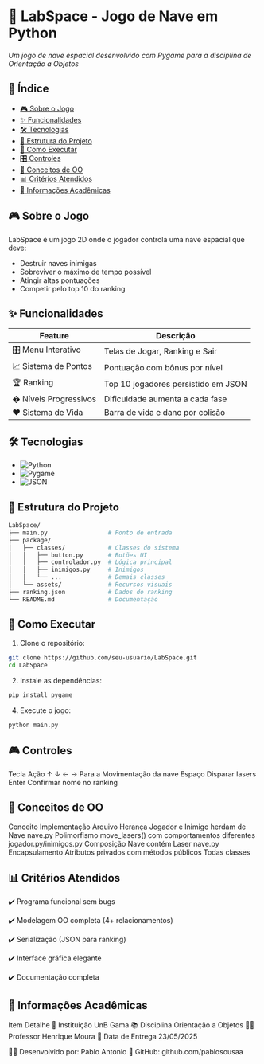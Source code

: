 # 🚀 LabSpace - Jogo de Nave em Python

*Um jogo de nave espacial desenvolvido com Pygame para a disciplina de Orientação a Objetos*

## 📌 Índice
- [🎮 Sobre o Jogo](#-sobre-o-jogo)
- [✨ Funcionalidades](#-funcionalidades)
- [🛠 Tecnologias](#-tecnologias)
- [📂 Estrutura do Projeto](#-estrutura-do-projeto)
- [🚀 Como Executar](#-como-executar)
- [🎛 Controles](#-controles)
- [🧠 Conceitos de OO](#-conceitos-de-oo)
- [📊 Critérios Atendidos](#-critérios-atendidos)
- [📅 Informações Acadêmicas](#-informações-acadêmicas)

## 🎮 Sobre o Jogo
LabSpace é um jogo 2D onde o jogador controla uma nave espacial que deve:
- Destruir naves inimigas
- Sobreviver o máximo de tempo possível
- Atingir altas pontuações
- Competir pelo top 10 do ranking

## ✨ Funcionalidades
| Feature | Descrição |
|---------|-----------|
| 🎛 Menu Interativo | Telas de Jogar, Ranking e Sair |
| 📈 Sistema de Pontos | Pontuação com bônus por nível |
| 🏆 Ranking | Top 10 jogadores persistido em JSON |
| � Níveis Progressivos | Dificuldade aumenta a cada fase |
| ❤️ Sistema de Vida | Barra de vida e dano por colisão |

## 🛠 Tecnologias
- ![Python](https://img.shields.io/badge/Python-3.8+-blue?logo=python)
- ![Pygame](https://img.shields.io/badge/Pygame-2.0+-green?logo=pygame)
- ![JSON](https://img.shields.io/badge/JSON-Data%20Persistence-yellow)

## 📂 Estrutura do Projeto

```bash
LabSpace/
├── main.py                 # Ponto de entrada
├── package/
│   ├── classes/            # Classes do sistema
│   │   ├── button.py       # Botões UI
│   │   ├── controlador.py  # Lógica principal
│   │   ├── inimigos.py     # Inimigos
│   │   └── ...             # Demais classes
│   └── assets/             # Recursos visuais
├── ranking.json            # Dados do ranking
└── README.md               # Documentação
```

## 🚀 Como Executar

1. Clone o repositório:
```bash
git clone https://github.com/seu-usuario/LabSpace.git
cd LabSpace
```
2. Instale as dependências:
```bash
pip install pygame
```
4. Execute o jogo:
```bash
python main.py
```

## 🎮 Controles
Tecla	Ação
↑ ↓ ← → Para a Movimentação da nave
Espaço	Disparar lasers
Enter	Confirmar nome no ranking


## 🧠 Conceitos de OO
Conceito	Implementação	Arquivo
Herança	Jogador e Inimigo herdam de Nave	nave.py
Polimorfismo	move_lasers() com comportamentos diferentes	jogador.py/inimigos.py
Composição	Nave contém Laser	nave.py
Encapsulamento	Atributos privados com métodos públicos	Todas classes

## 📊 Critérios Atendidos
✔️ Programa funcional sem bugs

✔️ Modelagem OO completa (4+ relacionamentos)

✔️ Serialização (JSON para ranking)

✔️ Interface gráfica elegante

✔️ Documentação completa

## 📅 Informações Acadêmicas
Item	Detalhe
🏫 Instituição	UnB Gama
📚 Disciplina	Orientação a Objetos
👨‍🏫 Professor	Henrique Moura
📆 Data de Entrega	23/05/2025

👨‍💻 Desenvolvido por: Pablo Antonio
🔗 GitHub: github.com/pablosousaa
